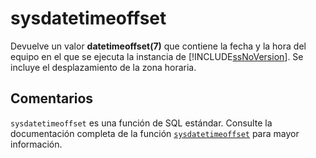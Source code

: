 ﻿---
SidebarGroup: "Funciones de fecha"
Autogenerated: true
---

# sysdatetimeoffset

Devuelve un valor **datetimeoffset(7)** que contiene la fecha y la hora del equipo en el que se ejecuta la instancia de [!INCLUDE[ssNoVersion](../../includes/ssnoversion-md.md)]. Se incluye el desplazamiento de la zona horaria.

## Comentarios 

`sysdatetimeoffset` es una función de SQL estándar. Consulte la documentación completa de la función [`sysdatetimeoffset`](https://learn.microsoft.com/es-es/sql/t-sql/functions/sysdatetimeoffset-transact-sql) para mayor información.
